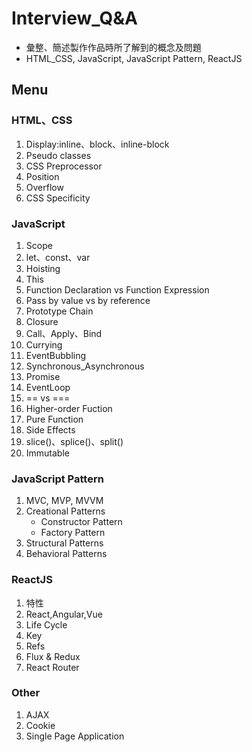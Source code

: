 # Interview_Q&A
- 彙整、簡述製作作品時所了解到的概念及問題
- HTML_CSS, JavaScript, JavaScript Pattern, ReactJS 
## Menu 

### HTML、CSS
1. Display:inline、block、inline-block
2. Pseudo classes
3. CSS Preprocessor
4. Position
5. Overflow
6. CSS Specificity

### JavaScript
1. Scope
2. let、const、var
3. Hoisting  
4. This  
5. Function Declaration vs Function Expression  
6. Pass by value vs by reference  
7. Prototype Chain  
8. Closure  
9. Call、Apply、Bind  
10. Currying   
11. EventBubbling  
12. Synchronous_Asynchronous  
13. Promise  
14. EventLoop  
15. == vs ===
16. Higher-order Fuction
17. Pure Function
18. Side Effects
19. slice()、splice()、split() 
20. Immutable

### JavaScript Pattern
1. MVC, MVP, MVVM
2. Creational Patterns
    - Constructor Pattern
    - Factory Pattern
3. Structural Patterns
4. Behavioral Patterns

### ReactJS
1. 特性
2. React,Angular,Vue
3. Life Cycle 
4. Key
5. Refs
6. Flux & Redux
7. React Router

### Other
1. AJAX
2. Cookie
3. Single Page Application